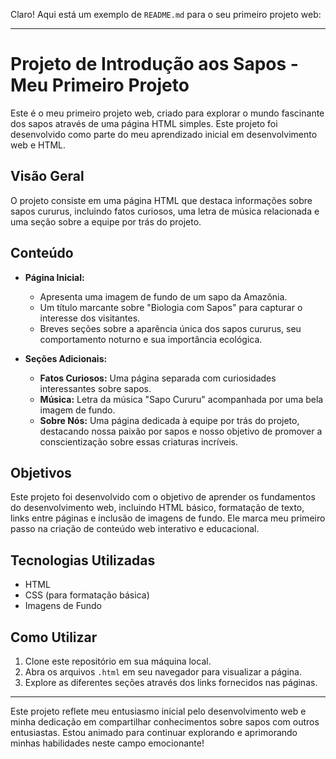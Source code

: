 Claro! Aqui está um exemplo de `README.md` para o seu primeiro projeto web:

---

# Projeto de Introdução aos Sapos - Meu Primeiro Projeto

Este é o meu primeiro projeto web, criado para explorar o mundo fascinante dos sapos através de uma página HTML simples. Este projeto foi desenvolvido como parte do meu aprendizado inicial em desenvolvimento web e HTML.

## Visão Geral

O projeto consiste em uma página HTML que destaca informações sobre sapos cururus, incluindo fatos curiosos, uma letra de música relacionada e uma seção sobre a equipe por trás do projeto.

## Conteúdo

- **Página Inicial:**
  - Apresenta uma imagem de fundo de um sapo da Amazônia.
  - Um título marcante sobre "Biologia com Sapos" para capturar o interesse dos visitantes.
  - Breves seções sobre a aparência única dos sapos cururus, seu comportamento noturno e sua importância ecológica.

- **Seções Adicionais:**
  - **Fatos Curiosos:** Uma página separada com curiosidades interessantes sobre sapos.
  - **Música:** Letra da música "Sapo Cururu" acompanhada por uma bela imagem de fundo.
  - **Sobre Nós:** Uma página dedicada à equipe por trás do projeto, destacando nossa paixão por sapos e nosso objetivo de promover a conscientização sobre essas criaturas incríveis.

## Objetivos

Este projeto foi desenvolvido com o objetivo de aprender os fundamentos do desenvolvimento web, incluindo HTML básico, formatação de texto, links entre páginas e inclusão de imagens de fundo. Ele marca meu primeiro passo na criação de conteúdo web interativo e educacional.

## Tecnologias Utilizadas

- HTML
- CSS (para formatação básica)
- Imagens de Fundo

## Como Utilizar

1. Clone este repositório em sua máquina local.
2. Abra os arquivos `.html` em seu navegador para visualizar a página.
3. Explore as diferentes seções através dos links fornecidos nas páginas.

---

Este projeto reflete meu entusiasmo inicial pelo desenvolvimento web e minha dedicação em compartilhar conhecimentos sobre sapos com outros entusiastas. Estou animado para continuar explorando e aprimorando minhas habilidades neste campo emocionante!

